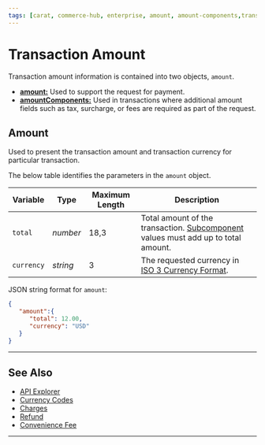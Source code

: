 ```yaml
---
tags: [carat, commerce-hub, enterprise, amount, amount-components,transaction-amount ]
---
```


# Transaction Amount

Transaction amount information is contained into two objects, `amount`<!--- and `amountComponents`-->.

- [**amount:**](#amount) Used to support the request for payment.
- [**amountComponents:**](#amount-components) Used in transactions where additional amount fields such as tax, surcharge, or fees are required as part of the request.

## Amount

Used to present the transaction amount and transaction currency for particular transaction.

<!--
type: tab
title: amount
-->

The below table identifies the parameters in the `amount` object.

|Variable |Type| Maximum Length | Description|
|---------|----------|----------------|---------|
| `total` | *number* | 18,3 | Total amount of the transaction. [Subcomponent](#amount-components) values must add up to total amount. |
| `currency` | *string* | 3 | The requested currency in [ISO 3 Currency Format](?path=docs/Resources/Master-Data/Currency-Code.md).|

<!--
type: tab
title: JSON Example
-->

JSON string format for `amount`:

```json
{
   "amount":{
      "total": 12.00,
      "currency": "USD"
   }
}
```

<!-- type: tab-end -->

<!---

## Amount Components

Used in transactions where additional amount fields such as tax, surcharge, fees are required as part of the request.
--->


<!---
type: tab
title: amountComponents
-->



<!---

The below table identifies the parameters in the `amountComponents` object.

| Variable | Type | Maximum Length | Description |
| --------- | --- | ------ | -------------- |
| `convenienceFee` | *number* | 12 | Optional [convenience fee](?path=docs/Resources/Guides/Convenience-Fees.md) for payments made through an alternative channel, rather than by cash, check, or ACH. **Note:** Not all processors and acquirers allow convenience fees. For more information, please contact your Account Representative. |
| `subTotal` | *number* | 12 | Subtotal amount |
| `vatAmount` | *number* | 12 | This field represents the Level 2 VAT (Value Added Tax) or Alternate Tax amount applied at the order level. |
| `localTax` | *number* | 12 | Local sales tax amount included in a transaction |
| `shippingAmount` | *number* | 12 | Shipping amount included in a transaction |
| `surcharge` | *number* | 12 | Identifies the transaction’s surcharge amount as an extra fee, tax, or cost added to the already existent cost of a good or service. **Note:** Not all processors and acquirers allow surcharge fees. For more information, please contact your Account Representative. |
| `ITBISTaxAmount` | *number* | 12 | Tax on the Transfer of Industrialised Goods and Services (ITBIS) tax amount |
--->

<!---
type: tab
title: JSON Example
--->

<!---

JSON string format for `amountComponents`:

```json
{
   "amountComponents":{
      "subTotal": 12.00, // Future Release
      "convenienceFee": 1.00,
      "ITBISTaxAmount": 0.50, // Future Release
      "localTax": 1.00, // Future Release
      "shippingAmount": 5.00, // Future Release
      "surcharge": 1.20, // Future Release
      "vatAmount": 1.00 // Future Release
   }
}
```
--->

<!-- type: tab-end -->

---

## See Also

- [API Explorer](../api/?type=post&path=/payments/v1/charges)
- [Currency Codes](?path=docs/Resources/Master-Data/Currency-Code.md)
- [Charges](?path=docs/Resources/API-Documents/Payments/Charges.md)
- [Refund](?path=docs/Resources/API-Documents/Payments/Refund.md)
- [Convenience Fee](?path=docs/Resources/Guides/Convenience-Fees.md)

---
